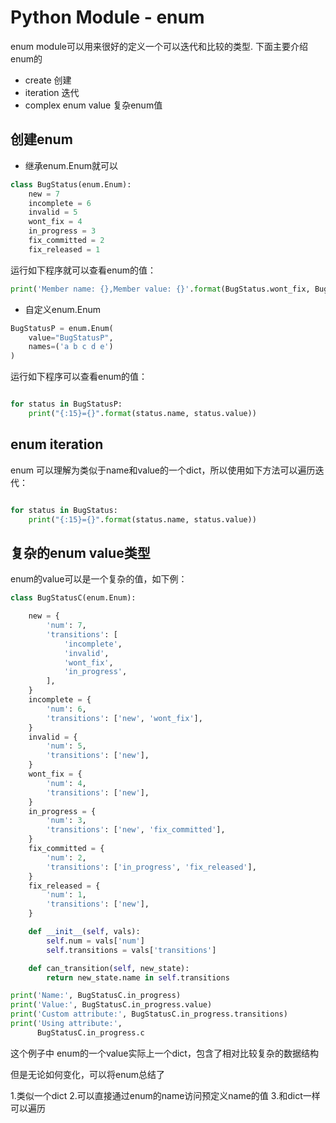 # Python Module - enum

enum module可以用来很好的定义一个可以迭代和比较的类型.
下面主要介绍enum的

- create 创建
- iteration 迭代
- complex enum value 复杂enum值

## 创建enum

- 继承enum.Enum就可以

```python
class BugStatus(enum.Enum):
    new = 7
    incomplete = 6
    invalid = 5
    wont_fix = 4
    in_progress = 3
    fix_committed = 2
    fix_released = 1
```

运行如下程序就可以查看enum的值：

```python
print('Member name: {},Member value: {}'.format(BugStatus.wont_fix, BugStatus.wont_fix.value))
```

- 自定义enum.Enum

```python
BugStatusP = enum.Enum(
    value="BugStatusP",
    names=('a b c d e')
)

```

运行如下程序可以查看enum的值：

```python

for status in BugStatusP:
    print("{:15}={}".format(status.name, status.value))
```

## enum iteration

enum 可以理解为类似于name和value的一个dict，所以使用如下方法可以遍历迭代：

```python

for status in BugStatus:
    print("{:15}={}".format(status.name, status.value))
```

## 复杂的enum value类型

enum的value可以是一个复杂的值，如下例：

```python
class BugStatusC(enum.Enum):

    new = {
        'num': 7,
        'transitions': [
            'incomplete',
            'invalid',
            'wont_fix',
            'in_progress',
        ],
    }
    incomplete = {
        'num': 6,
        'transitions': ['new', 'wont_fix'],
    }
    invalid = {
        'num': 5,
        'transitions': ['new'],
    }
    wont_fix = {
        'num': 4,
        'transitions': ['new'],
    }
    in_progress = {
        'num': 3,
        'transitions': ['new', 'fix_committed'],
    }
    fix_committed = {
        'num': 2,
        'transitions': ['in_progress', 'fix_released'],
    }
    fix_released = {
        'num': 1,
        'transitions': ['new'],
    }

    def __init__(self, vals):
        self.num = vals['num']
        self.transitions = vals['transitions']

    def can_transition(self, new_state):
        return new_state.name in self.transitions

print('Name:', BugStatusC.in_progress)
print('Value:', BugStatusC.in_progress.value)
print('Custom attribute:', BugStatusC.in_progress.transitions)
print('Using attribute:',
      BugStatusC.in_progress.c
```

这个例子中 enum的一个value实际上一个dict，包含了相对比较复杂的数据结构

但是无论如何变化，可以将enum总结了

1.类似一个dict
2.可以直接通过enum的name访问预定义name的值
3.和dict一样可以遍历

